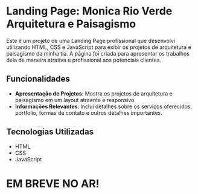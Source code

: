 # Landing Page: Monica Rio Verde Arquitetura e Paisagismo

Este é um projeto de uma Landing Page profissional que desenvolvi utilizando HTML, CSS e JavaScript para exibir os projetos de arquitetura e paisagismo da minha tia. A página foi criada para apresentar os trabalhos dela de maneira atrativa e profissional aos potenciais clientes.

## Funcionalidades

- **Apresentação de Projetos**: Mostra os projetos de arquitetura e paisagismo em um layout atraente e responsivo.
- **Informações Relevantes**: Inclui detalhes sobre os serviços oferecidos, portfolio, formas de contato e outros detalhes importantes.

## Tecnologias Utilizadas

- HTML
- CSS
- JavaScript

# EM BREVE NO AR!
